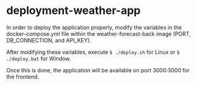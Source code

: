 # deployment-weather-app

In order to deploy the application properly, modify the variables in the docker-compose.yml file within the weather-forecast-back image (PORT, DB_CONNECTION, and API_KEY).

After modifying these variables, execute `$ ./deploy.sh` for Linux or `$ ./deploy.bat` for Window.

Once this is done, the application will be available on port 3000:3000 for the frontend.
